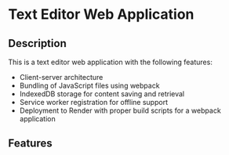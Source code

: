 # Text Editor Web Application

## Description

This is a text editor web application with the following features:

- Client-server architecture
- Bundling of JavaScript files using webpack
- IndexedDB storage for content saving and retrieval
- Service worker registration for offline support
- Deployment to Render with proper build scripts for a webpack application

## Features

